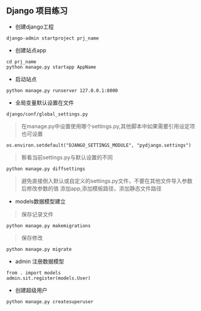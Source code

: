 ## Django 项目练习 ##
- 创建django工程

` django-admin startproject prj_name `

- 创建站点app

```
cd prj_name
python manage.py startapp AppName
```

- 启动站点

` python manage.py runserver 127.0.0.1:8000 `

- 全局变量默认设置在文件

` django/conf/global_settings.py `

> 在manage.py中设置使用哪个settings.py,其他脚本中如果需要引用设定项也可设置

` os.environ.setdefault("DJANGO_SETTINGS_MODULE", "pydjango.settings") `

> 察看当前settings.py与默认设置的不同

` python manage.py diffsettings `

> 避免直接倒入默认或自定义的settings.py文件，不要在其他文件导入参数后修改参数的值
> 添加app,添加模板路径，添加静态文件路径

- models数据模型建立
> 保存记录文件

` python manage.py makemigrations `

> 保存修改

` python manage.py migrate `

- admin 注册数据模型

```
from . import models
admin.sit.register(models.User)
```

- 创建超级用户

` python manage.py createsuperuser `
